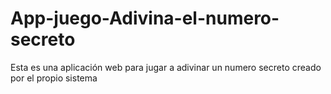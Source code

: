 # App-juego-Adivina-el-numero-secreto
Esta es una aplicación web para jugar a adivinar un numero secreto creado por el propio sistema
